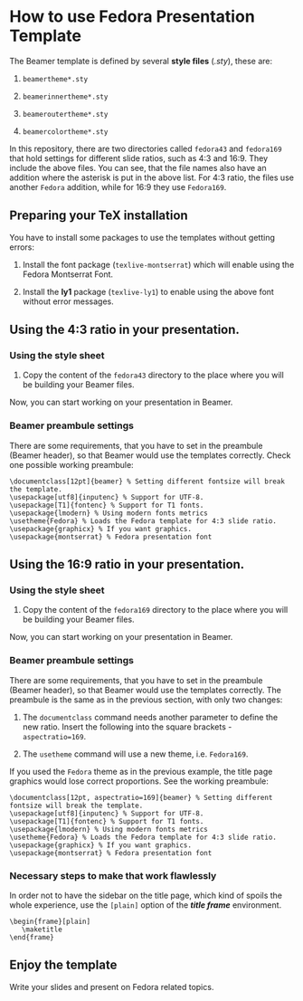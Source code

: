 # How to use Fedora Presentation Template

The Beamer template is defined by several **style files** (*.sty*), these are:

1. `beamertheme*.sty`

2. `beamerinnertheme*.sty`

3. `beameroutertheme*.sty`

4. `beamercolortheme*.sty`

In this repository, there are two directories called `fedora43` and `fedora169` that hold settings for different slide ratios, such as 4:3 and 16:9. They include the above files. You can see, that the file names also have an addition where the asterisk is put in the above list. For 4:3 ratio, the files use another `Fedora` addition, while for 16:9 they use `Fedora169`.

## Preparing your TeX installation

You have to install some packages to use the templates without getting errors:

1. Install the font package (`texlive-montserrat`) which will enable using the Fedora Montserrat Font.

2. Install the **ly1** package (`texlive-ly1`) to enable using the above font without error messages.

## Using the 4:3 ratio in your presentation.

### Using the style sheet

1. Copy the content of the `fedora43` directory to the place where you will be building your Beamer files.

Now, you can start working on your presentation in Beamer.

### Beamer preambule settings

There are some requirements, that you have to set in the preambule (Beamer header), so that Beamer would use the templates correctly. Check one possible working preambule:

~~~~
\documentclass[12pt]{beamer} % Setting different fontsize will break the template.
\usepackage[utf8]{inputenc} % Support for UTF-8.
\usepackage[T1]{fontenc} % Support for T1 fonts.
\usepackage{lmodern} % Using modern fonts metrics
\usetheme{Fedora} % Loads the Fedora template for 4:3 slide ratio.
\usepackage{graphicx} % If you want graphics.
\usepackage{montserrat} % Fedora presentation font
~~~~

## Using the 16:9 ratio in your presentation.

### Using the style sheet

1. Copy the content of the `fedora169` directory to the place where you will be building your Beamer files.

Now, you can start working on your presentation in Beamer.

### Beamer preambule settings

There are some requirements, that you have to set in the preambule (Beamer header), so that Beamer would use the templates correctly. The preambule is the same as in the previous section, with only two changes:

1. The `documentclass` command needs another parameter to define the new ratio. Insert the following into the square brackets - `aspectratio=169`.

2. The `usetheme` command will use a new theme, i.e. `Fedora169`. 

If you used the `Fedora` theme as in the previous example, the title page graphics would lose correct proportions. See the working preambule:

~~~~
\documentclass[12pt, aspectratio=169]{beamer} % Setting different fontsize will break the template.
\usepackage[utf8]{inputenc} % Support for UTF-8.
\usepackage[T1]{fontenc} % Support for T1 fonts.
\usepackage{lmodern} % Using modern fonts metrics
\usetheme{Fedora} % Loads the Fedora template for 4:3 slide ratio.
\usepackage{graphicx} % If you want graphics.
\usepackage{montserrat} % Fedora presentation font
~~~~
### Necessary steps to make that work flawlessly
In order not to have the sidebar on the title page, which kind of spoils the whole experience, use the `[plain]` option of the ***title frame*** environment. 
~~~~
\begin{frame}[plain]
   \maketitle
\end{frame}
~~~~

## Enjoy the template

Write your slides and present on Fedora related topics.


